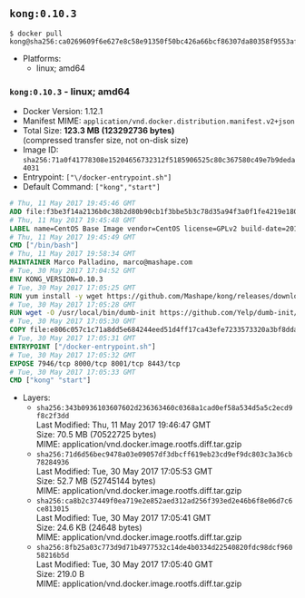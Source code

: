 ## `kong:0.10.3`

```console
$ docker pull kong@sha256:ca0269609f6e627e8c58e91350f50bc426a66bcf86307da80358f9553afcddc6
```

-	Platforms:
	-	linux; amd64

### `kong:0.10.3` - linux; amd64

-	Docker Version: 1.12.1
-	Manifest MIME: `application/vnd.docker.distribution.manifest.v2+json`
-	Total Size: **123.3 MB (123292736 bytes)**  
	(compressed transfer size, not on-disk size)
-	Image ID: `sha256:71a0f41778308e15204656732312f5185906525c80c367580c49e7b9deda4031`
-	Entrypoint: `["\/docker-entrypoint.sh"]`
-	Default Command: `["kong","start"]`

```dockerfile
# Thu, 11 May 2017 19:45:46 GMT
ADD file:f3be3f14a2136b0c38b2d80b90cb1f3bbe5b3c78d35a94f3a0f1fe4219e1806f in / 
# Thu, 11 May 2017 19:45:48 GMT
LABEL name=CentOS Base Image vendor=CentOS license=GPLv2 build-date=20170510
# Thu, 11 May 2017 19:45:49 GMT
CMD ["/bin/bash"]
# Thu, 11 May 2017 19:58:34 GMT
MAINTAINER Marco Palladino, marco@mashape.com
# Tue, 30 May 2017 17:04:52 GMT
ENV KONG_VERSION=0.10.3
# Tue, 30 May 2017 17:05:25 GMT
RUN yum install -y wget https://github.com/Mashape/kong/releases/download/$KONG_VERSION/kong-$KONG_VERSION.el7.noarch.rpm &&     yum clean all
# Tue, 30 May 2017 17:05:28 GMT
RUN wget -O /usr/local/bin/dumb-init https://github.com/Yelp/dumb-init/releases/download/v1.1.3/dumb-init_1.1.3_amd64 &&     chmod +x /usr/local/bin/dumb-init
# Tue, 30 May 2017 17:05:30 GMT
COPY file:e806c057c1c71a8dd5e684244eed51d4ff17ca43efe7233573320a3bf8dda3a4 in /docker-entrypoint.sh 
# Tue, 30 May 2017 17:05:31 GMT
ENTRYPOINT ["/docker-entrypoint.sh"]
# Tue, 30 May 2017 17:05:32 GMT
EXPOSE 7946/tcp 8000/tcp 8001/tcp 8443/tcp
# Tue, 30 May 2017 17:05:33 GMT
CMD ["kong" "start"]
```

-	Layers:
	-	`sha256:343b0936103607602d236363460c0368a1cad0ef58a534d5a5c2ecd9f8c2f3dd`  
		Last Modified: Thu, 11 May 2017 19:46:47 GMT  
		Size: 70.5 MB (70522725 bytes)  
		MIME: application/vnd.docker.image.rootfs.diff.tar.gzip
	-	`sha256:71d6d56bec9478a03e09057df3dbcff619eb23cd9ef9dc803c3a36cb78284936`  
		Last Modified: Tue, 30 May 2017 17:05:53 GMT  
		Size: 52.7 MB (52745144 bytes)  
		MIME: application/vnd.docker.image.rootfs.diff.tar.gzip
	-	`sha256:ca8b2c37449f0ea719e2e852aed312ad256f393ed2e46b6f8e06d7c6ce813015`  
		Last Modified: Tue, 30 May 2017 17:05:41 GMT  
		Size: 24.6 KB (24648 bytes)  
		MIME: application/vnd.docker.image.rootfs.diff.tar.gzip
	-	`sha256:8fb25a03c773d9d71b4977532c14de4b0334d22540820fdc98dcf96058216b5d`  
		Last Modified: Tue, 30 May 2017 17:05:40 GMT  
		Size: 219.0 B  
		MIME: application/vnd.docker.image.rootfs.diff.tar.gzip

